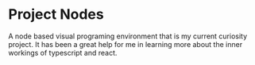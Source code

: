 # Project Nodes

A node based visual programing environment that is my current curiosity project. It has been a great help for me in learning more about the inner workings of typescript and react.